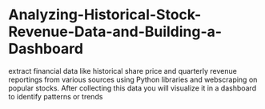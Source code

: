 # Analyzing-Historical-Stock-Revenue-Data-and-Building-a-Dashboard
extract financial data like historical share price and quarterly revenue reportings from various sources using Python libraries and webscraping on popular stocks. After collecting this data you will visualize it in a dashboard to identify patterns or trends
